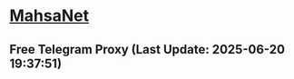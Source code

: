 
# [MahsaNet](https://t.me/mahsa_net)
## Free Telegram Proxy (Last Update: 2025-06-20 19:37:51)

    
